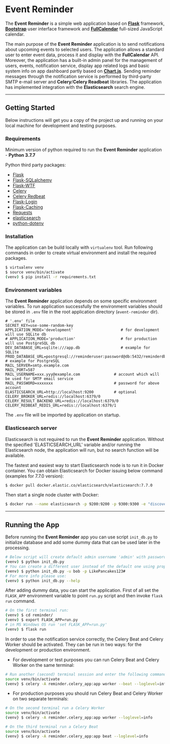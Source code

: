 # Event Reminder

The **Event Reminder** is a simple web application based on **[Flask](https://flask.palletsprojects.com/en/1.1.x/)** framework, **[Bootstrap](https://getbootstrap.com/)** user interface framework and **[FullCalendar](https://fullcalendar.io/)** full-sized JavaScript calendar. 
 
The main purpose of the **Event Reminder** application is to send notifications about upcoming events to selected users. The application allows a standard user to enter event data, process it and display with the **FullCalendar** API. Moreover, the application has a built-in admin panel for the management of users, events, notification service, display app related logs and basic system info on app dashboard partly based on **[Chart.js](https://www.chartjs.org/)**. Sending reminder messages through the notification service is performed by third-party SMTP e-mail server and **Celery**/**Celery Readbeat** libraries.
The application has implemented integration with the **Elasticsearch** search engine.
***

## Getting Started

Below instructions will get you a copy of the project up and running on your local machine for development and testing purposes. 


### Requirements
Minimum version of python required to run the **Event Reminder** application - **Python 3.7.7**

Python third party packages:
* [Flask](https://flask.palletsprojects.com/en/1.1.x/)
* [Flask-SQLalchemy](https://flask-sqlalchemy.palletsprojects.com/en/2.x/)
* [Flask-WTF](https://flask-wtf.readthedocs.io/en/stable/)
* [Celery](https://docs.celeryproject.org/en/stable/index.html)
* [Celery Redbeat](https://pypi.org/project/celery-redbeat/)
* [Flask-Login](https://flask-login.readthedocs.io/en/latest/)
* [Flask-Caching](https://flask-caching.readthedocs.io/en/latest/)
* [Requests](https://requests.readthedocs.io/en/master/)
* [elasticsearch](https://pypi.org/project/elasticsearch/)
* [python-dotenv](https://pypi.org/project/python-dotenv/)

### Installation

The application can be build locally with `virtualenv` tool. Run following commands in order to create virtual environment and install the required packages.

```bash
$ virtualenv venv
$ source venv/bin/activate
(venv) $ pip install -r requirements.txt
```

### Environment variables

The **Event Reminder** application depends on some specific environment variables. 
To run application successfully the environment variables should be stored in `.env` file in the root application directory (`event-reminder` dir).

```
# '.env' file
SECRET_KEY=use-some-random-key
APPLICATION_MODE='development'                     # for development will use SQLite db
# APPLICATION_MODE='production'                    # for production will use PostgreSQL db
DEV_DATABASE_URL=sqlite:///app.db                  # example for SQLite
PROD_DATABASE_URL=postgresql://reminderuser:password@db:5432/reminderdb     # example for PostgreSQL
MAIL_SERVER=smtp.example.com
MAIL_PORT=587
MAIL_USERNAME=xxx.yyy@example.com               # account which will be used for SMTP email service
MAIL_PASSWORD=xxxxxxx                           # password for above account
ELASTICSEARCH_URL=http://localhost:9200         # optional
CELERY_BROKER_URL=redis://localhost:6379/0
CELERY_RESULT_BACKEND_URL=redis://localhost:6379/0
CELERY_REDBEAT_REDIS_URL=redis://localhost:6379/1
```
The `.env` file will be imported by application on startup.

### Elasticsearch server
Elasticsearch is not required to run the **Event Reminder** application. Without the specified 'ELASTICSEARCH_URL' variable and/or running the Elasticsearch node, the application will run, but no search function will be available.

The fastest and easiest way to start Elasticsearch node is to run it in Docker container.
You can obtain Elasticsearch for Docker issuing below command (examples for 7.7.0 version):
```bash
$ docker pull docker.elastic.co/elasticsearch/elasticsearch:7.7.0
``` 
Then start a single node cluster with Docker:
```bash
$ docker run --name elasticsearch -p 9200:9200 -p 9300:9300 -e "discovery.type=single-node" -d docker.elastic.co/elasticsearch/elasticsearch:7.7.0
```

***

## Running the App

Before running the **Event Reminder** app you can use script `init_db.py` to initialize database and add some dummy data that can be used later in the processing.
```bash
# Below script will create default admin username 'admin' with password 'admin'
(venv) $ python init_db.py
# You can create a different user instead of the default one using proper options. Below example for username 'bob' with password 'LikePancakes123#'.
(venv) $ python init_db.py -u bob -p LikePancakes123#
# For more info please use:
(venv) $ python init_db.py --help
```

After adding dummy data, you can start the application. First of all set the `FLASK_APP` environment variable to point `run.py` script and then invoke `flask run` command.
```bash
# On the first terminal run:
(venv) $ cd reminder/
(venv) $ export FLASK_APP=run.py
# in MS Windows OS run 'set FLASK_APP=run.py'
(venv) $ flask run
```

In order to use the notification service correctly, the Celery Beat and Celery Worker should be activated.
They can be run in two ways: for the development or production environment.  
- For development or test purposes you can run Celery Beat and Celery Worker on the same terminal:
```bash
# Run another (second) terminal session and enter the following commands:
source venv/bin/activate
(venv} $ celery -A reminder.celery_app:app worker --beat --loglevel=info
```
- For production purposes you should run Celery Beat and Celery Worker on two separate terminals:
```bash
# On the second terminal run a Celery Worker
source venv/bin/activate
(venv} $ celery -A reminder.celery_app:app worker --loglevel=info

# On the third terminal run a Celery Beat
source venv/bin/activate
(venv} $ celery -A reminder.celery_app:app beat --loglevel=info
```